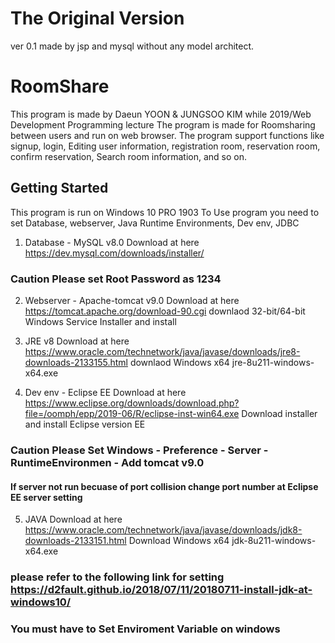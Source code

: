 # The Original Version
ver 0.1 made by jsp and mysql without any model architect.

# RoomShare
This program is made by Daeun YOON & JUNGSOO KIM while 2019/Web Development Programming lecture
The program is made for Roomsharing between users and run on web browser.
The program support functions like signup, login, Editing user information, registration room, reservation room, confirm reservation, Search room information, and so on.


## Getting Started
This program is run on Windows 10 PRO 1903
To Use program you need to set Database, webserver, Java Runtime Environments, Dev env, JDBC
1. Database - MySQL v8.0
Download at here https://dev.mysql.com/downloads/installer/

### Caution Please set Root Password as 1234

2. Webserver - Apache-tomcat v9.0
Download at here https://tomcat.apache.org/download-90.cgi 
downlaod 32-bit/64-bit Windows Service Installer and install

3. JRE v8
Download at here https://www.oracle.com/technetwork/java/javase/downloads/jre8-downloads-2133155.html 
downlaod Windows x64 jre-8u211-windows-x64.exe

4. Dev env - Eclipse EE
Download at here https://www.eclipse.org/downloads/download.php?file=/oomph/epp/2019-06/R/eclipse-inst-win64.exe
Download installer and install Eclipse version EE

### Caution Please Set Windows - Preference - Server - RuntimeEnvironmen - Add tomcat v9.0
#### If server not run becuase of port collision change port number at Eclipse EE server setting

5. JAVA
Download at here https://www.oracle.com/technetwork/java/javase/downloads/jdk8-downloads-2133151.html
Download Windows x64 jdk-8u211-windows-x64.exe
### please refer to the following link for setting https://d2fault.github.io/2018/07/11/20180711-install-jdk-at-windows10/
### You must have to Set Enviroment Variable on windows


